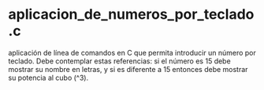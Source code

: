 # aplicacion_de_numeros_por_teclado.c
aplicación de línea de comandos en C que permita introducir un número por teclado. Debe contemplar estas referencias: si el número es 15 debe mostrar su nombre en letras, y si es diferente a 15 entonces debe mostrar su potencia al cubo (^3).
